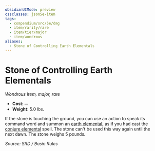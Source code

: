 ```yaml
---
obsidianUIMode: preview
cssclasses: json5e-item
tags:
  - compendium/src/5e/dmg
  - item/rarity/rare
  - item/tier/major
  - item/wondrous
aliases:
  - Stone of Controlling Earth Elementals
---
```

# Stone of Controlling Earth Elementals
*Wondrous Item, major, rare*  

- **Cost**: ⏤
- **Weight**: 5.0 lbs.

If the stone is touching the ground, you can use an action to speak its command word and summon an [earth elemental](compendium/bestiary/elemental/earth-elemental.md), as if you had cast the [conjure elemental](compendium/spells/conjure-elemental.md) spell. The stone can't be used this way again until the next dawn. The stone weighs 5 pounds.

*Source: SRD / Basic Rules*